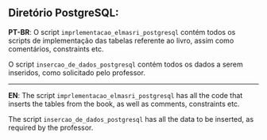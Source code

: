 ## **Diretório PostgreSQL:**

**PT-BR**:
O script `imprlementacao_elmasri_postgresql` contém todos os scripts de implementação das tabelas referente ao livro, assim como comentários, constraints etc.

O script `insercao_de_dados_postgresql` contém todos os dados a serem inseridos, como solicitado pelo professor.
***
**EN**:
The script `imprlementacao_elmasri_postgresql` has all the code that inserts the tables from the book, as well as comments, constraints etc.

The script `insercao_de_dados_postgresql` has all the data to be inserted, as required by the professor.